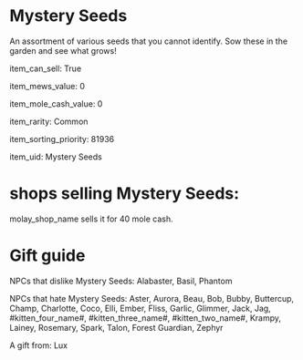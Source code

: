 # Mystery Seeds

An assortment of various seeds that you cannot identify. Sow these in the garden and see what grows!

item_can_sell: True

item_mews_value: 0

item_mole_cash_value: 0

item_rarity: Common

item_sorting_priority: 81936

item_uid: Mystery Seeds

# shops selling Mystery Seeds:

molay_shop_name sells it for 40 mole cash.

# Gift guide

NPCs that dislike Mystery Seeds: Alabaster, Basil, Phantom

NPCs that hate Mystery Seeds: Aster, Aurora, Beau, Bob, Bubby, Buttercup, Champ, Charlotte, Coco, Elli, Ember, Fliss, Garlic, Glimmer, Jack, Jag, #kitten_four_name#, #kitten_three_name#, #kitten_two_name#, Krampy, Lainey, Rosemary, Spark, Talon, Forest Guardian, Zephyr

A gift from: Lux